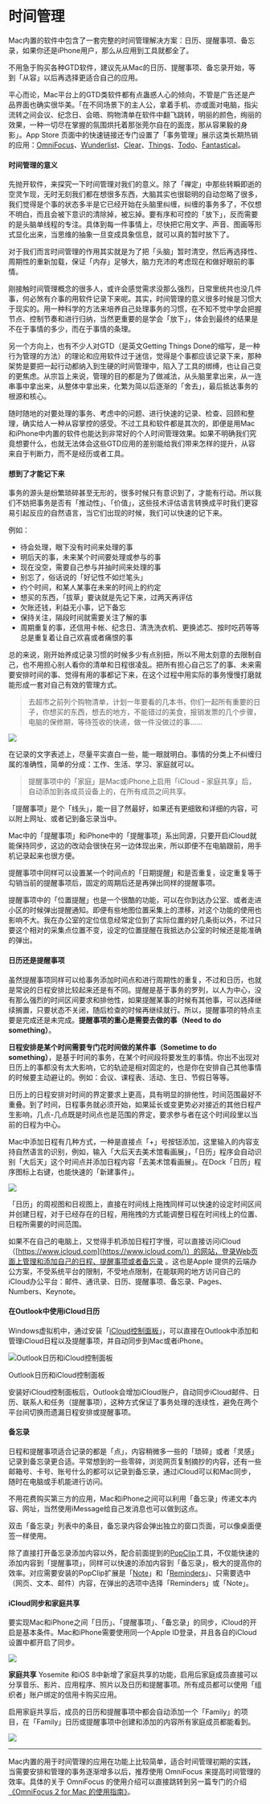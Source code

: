 # 时间管理

Mac内置的软件中包含了一套完整的时间管理解决方案：日历、提醒事项、备忘录，如果你还是iPhone用户，那么从应用到工具就都全了。

不用急于购买各种GTD软件，建议先从Mac的日历、提醒事项、备忘录开始，等到「从容」以后再选择更适合自己的应用。

平心而论，Mac平台上的GTD类软件都有点蛊惑人心的倾向，不管是广告还是产品界面也确实很华美。「在不同场景下的主人公，拿着手机、亦或面对电脑，指尖流转之间会议、纪念日、会晤、购物清单在软件中翻飞跳转，明丽的颜色，绚丽的效果，一种一切尽在掌握的氛围烘托着那张莞尔自在的面庞，那从容果毅的身影」。App Store 页面中的快速链接还专门设置了「事务管理」展示这类长期热销的应用：[OmniFocus](https://www.omnigroup.com/omnifocus)、[Wunderlist](https://www.wunderlist.com/zh/)、[Clear](http://realmacsoftware.com/clear)、[Things](http://culturedcode.com/things/?r=100)、[Todo](http://www.appigo.com/todo-task-and-to-do-list.html)、[Fantastical](https://itunes.apple.com/cn/app/fantastical-calendar-reminders/id435003921?mt=12)。

#### 时间管理的意义

先抛开软件，来探究一下时间管理对我们的意义。除了「禅定」中那些转瞬即逝的空灵乍现，无时无刻我们都在想很多东西，大脑其实也很聪明的自动忽略了很多，我们觉得是个事的状态多半是它已经开始在头脑里纠缠，纠缠的事务多了，不仅想不明白，而且会被下意识的清除掉，被忘掉。要有序和可控的「放下」，反而需要的是头脑单线程的专注。具体到每一件事情上，尽快把它用文字、声音、图画等形式显化出来，当思维的抽象一旦变成具象信息，就可以真的暂时放下了。

对于我们而言时间管理的作用其实就是为了把「头脑」暂时清空，然后再选择性、周期性的重新加载，保证「内存」足够大，脑力充沛的考虑现在和做好眼前的事情。

刚接触时间管理概念的很多人，或许会感觉需求没那么强烈，日常里统共也没几件事，何必煞有介事的用软件记录下来呢。其实，时间管理的意义很多时候是习惯大于现实的。用一种科学的方法来培养自己处理事务的习惯，在不知不觉中学会把握节点、控制节奏和进行归纳，当然更重要的是学会「放下」，体会到最终的结果是不在于事情的多少，而在于事情的条理。

另一个方向上，也有不少人对GTD（是英文Getting Things Done的缩写，是一种行为管理的方法）的理论和应用软件过于迷信，觉得是个事都应该记录下来，那种架势是要把一起行动都纳入到生硬的时间管理中，陷入了工具的绑缚，也让自己变的更焦虑。从宗旨上来说，管理的目的都是为了做减法，从头脑里拿出来，从一连串事中拿出来，从整体中拿出来，化繁为简以后逐渐的「舍去」，最后抵达事务的根源和核心。

随时随地的对要处理的事务、考虑中的问题、进行快速的记录、检查、回顾和整理，确实给人一种从容掌控的感受。不过工具和软件都是其次的，即便是用Mac和iPhone中内置的软件也能达到非常好的个人时间管理效果。如果不明确我们究竟想要什么，也就无法体会这些GTD应用的差别能给我们带来怎样的提升，从容来自于判断力，而不是经历或者工具。

#### 想到了才能记下来

事务的源头是纷繁琐碎甚至无形的，很多时候只有意识到了，才能有行动。所以我们不妨把事务是否有「推动性」、「价值」，这些技术评估语言转换成平时我们更容易引起反应的自然语言，当它们出现的时候，我们可以快速的记下来。

例如：

  * 待会处理，眼下没有时间来处理的事
  * 明后天的事，未来某个时间要处理或参与的事
  * 现在没空，需要自己参与并抽时间来处理的事
  * 别忘了，俗话说的「好记性不如烂笔头」
  * 约个时间，和某人某事在未来的时间上的约定
  * 想买的东西，「拔草」要诀就是先记下来，过两天再评估
  * 欠账还钱，利益无小事，记下备忘
  * 保持关注，隔段时间就需要关注了解的事
  * 周期重复的事，还信用卡帐、纪念日、清洗洗衣机、更换滤芯、按时吃药等等总是重复着让自己欢喜或者痛恨的事

总的来说，刚开始养成记录习惯的时候多少有点别扭，所以不用太刻意的去限制自己，也不用担心别人看你的清单和日程很凌乱。把所有担心自己忘了的事、未来需要安排时间的事、觉得有用的事都记下来，在这个过程中用实际的事务慢慢打磨就能形成一套对自己有效的管理方式。

> 去超市之前列个购物清单，计划一年要看的几本书，你们一起所有重要的日子，你想买的东西，想去的地方，不能错过的美食，报销发票的几个步骤，电脑的保修期，等待签收的快递，做一件没做过的事……

![](http://7q5cfr.com1.z0.glb.clouddn.com/@/mrj4/01.png)

在记录的文字表述上，尽量平实直白一些，能一眼就明白。事情的分类上不纠缠归属的准确性，简单的分成：工作、生活、学习、家庭就可以。

> 提醒事项中的「家庭」是Mac或iPhone上启用「iCloud - 家庭共享」后，自动添加到各成员设备上的，在所有成员之间共享。

「提醒事项」是个「线头」，能一目了然最好，如果还有更细致和详细的内容，可以附上网址、或者记到备忘录当中。

Mac中的「提醒事项」和iPhone中的「提醒事项」系出同源，只要开启iCloud就能保持同步，这边的改动会很快在另一边体现出来，所以即便不在电脑跟前，用手机记录起来也很方便。

提醒事项中同样可以设置某一个时间点的「日期提醒」和是否重复，设定重复等于勾销当前的提醒事项后，固定的周期后还是再弹出同样的提醒事项。

提醒事项中的「位置提醒」也是一个很酷的功能，可以在你到达办公室、或者走进小区的时候弹出提醒通知。即便有些地图位置采集上的漂移，对这个功能的使用也影响不大。我在办公室的定位信息经常定位到了实际位置的好几条街以外，不过只要这个相对的采集点位置不变，设定的位置提醒在我抵达办公室的时候还是能准确的弹出。

#### 日历还是提醒事项

虽然提醒事项同样可以给事务添加时间点和进行周期性的重复，不过和日历，也就是常说的日程安排比较起来还是有不同。提醒是基于事务的罗列，以人为中心，没有那么强烈的时间区间要求和排他性，如果提醒某事的时候有其他事，可以选择继续搁置，只要状态不关闭，随后检查的时候再继续就行。所以，提醒事项的特点主要是完成还是未完成。**提醒事项的重心是需要去做的事（Need to do something）**。

**日程安排是某个时间需要专门花时间做的某件事（Sometime to do something）**，是基于时间的事务，在某个时间段将要发生的事情。你出不出现对日历上的事都没有太大影响，它的轨迹是相对固定的，也是你在安排自己其他事情的时候要主动避让的。例如：会议、课程表、活动、生日、节假日等等。

日历上的日程安排对时间的界定要求上更高，具有明显的排他性，时间范围最好不重叠。到了时间，日程事务就必须开始，如果延长或变更势必对接近的其他日程产生影响，几点-几点既是时间点也是范围的界定，要求参与者在这个时间段里以当前的日程为中心。

Mac中添加日程有几种方式，一种是直接点「+」号按钮添加，这里输入的内容支持自然语言的识别，例如，输入「大后天去美术馆看画展」，「日历」程序会自动识别「大后天」这个时间点并添加日程内容「去美术馆看画展」。在Dock「日历」程序图标上右键，也能快速的「新建事件」。

![](http://7q5cfr.com1.z0.glb.clouddn.com/@/mrj4/02.png)


「日历」的周视图和日视图上，直接在时间线上拖拽同样可以快速的设定时间区间并创建日程，对于已经存在的日程，用拖拽的方式能调整日程在时间线上的位置、日程所需要的时间范围。

如果不在自己的电脑上，又觉得手机添加日程打字慢，可以直接访问iCloud（[https://www.icloud.com](https://www.icloud.com/)）的网站，登录Web页面上管理和添加自己的日程、提醒事项或者备忘录 。这也是Apple 提供的云端办公方案，不受系统平台的限制，不受地点限制，在能联网的地方访问自己的iCloud办公平台：邮件、通讯录、日历、提醒事项、备忘录、Pages、Numbers、Keynote。

#### 在Outlook中使用iCloud日历

Windows虚拟机中，通过安装「[iCloud控制面板](http://support.apple.com/kb/DL1455?viewlocale=zh_CN)」，可以直接在Outlook中添加和管理iCloud日程以及提醒事项，并自动同步到Mac或者iPhone。

![Outlook日历和iCloud控制面板](http://upload-images.jianshu.io/upload_images/3175-1d5a783b779faae6.png?imageView2/2/w/1240/q/100)


Outlook日历和iCloud控制面板

安装好iCloud控制面板后，Outlook会增加iCloud账户，自动同步iCloud邮件、日历、联系人和任务（提醒事项），这种方式保证了事务处理的连续性，避免在两个平台间切换而遗漏日程安排或提醒事项。

#### 备忘录

日程和提醒事项适合记录的都是「点」，内容稍微多一些的「琐碎」或者「灵感」记录到备忘录更合适。平常想到的一些零碎，浏览网页复制摘抄的内容，还有一些邮箱号、卡号、账号什么的都可以记录到备忘录，通过iCloud可以和Mac同步，随时在电脑或手机能进行访问。

不用花费购买第三方的应用，Mac和iPhone之间可以利用「备忘录」传递文本内容、网址，当然使用iMessage给自己发消息也可以做到这点。

双击「备忘录」列表中的条目，备忘录内容会弹出独立的窗口页面，可以像桌面便签一样使用。

除了直接打开备忘录添加内容以外，配合前面提到的[PopClip](https://itunes.apple.com/us/app/popclip/id445189367?mt=12)工具，不仅能快速的添加内容到「提醒事项」，同样可以快速的添加内容到「备忘录」，极大的提高你的效率。对应需要安装的PopClip扩展是「[Note](http://pilotmoon.com/popclip/extensions/page/Notes)」和「[Reminders](http://pilotmoon.com/popclip/extensions/page/Reminders)」、只需要选中（网页、文本、邮件）内容，在弹出的选项中选择「Reminders」或「Note」。

#### iCloud同步和家庭共享

要实现Mac和iPhone之间「日历」、「提醒事项」、「备忘录」的同步，iCloud的开启是基本条件。Mac和iPhone需要使用同一个Apple ID登录，并且各自的iCloud设置中都开启了同步。

![](http://7q5cfr.com1.z0.glb.clouddn.com/@/mrj4/03.png)

**家庭共享**
Yosemite 和iOS 8中新增了家庭共享的功能，启用后家庭成员直接可以分享音乐、影片、应用程序、照片以及日历和提醒事项。所有成员都可以使用「组织者」账户绑定的信用卡购买应用。

启用家庭共享后，成员的日历和提醒事项中都会自动添加一个「Family」的项目，在「Family」日历或提醒事项中创建和添加的内容所有家庭成员都能看到。

![](http://7q5cfr.com1.z0.glb.clouddn.com/@/mrj4/04.png)

* * *

Mac内置的用于时间管理的应用在功能上比较简单，适合时间管理初期的实践，当需要安排和管理的事务逐渐增多以后，推荐使用 OmniFocus 来提高时间管理的效率。具体的关于 OmniFocus 的使用介绍可以直接跳转到另一篇专门的介绍[《OmniFocus 2 for Mac 的使用指南》](http://www.jianshu.com/p/9257e1e7ac39)。
